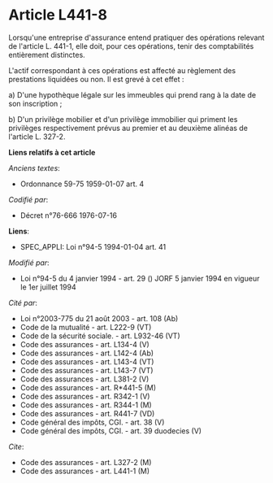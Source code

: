 # Article L441-8

Lorsqu'une entreprise d'assurance entend pratiquer des opérations relevant de l'article L. 441-1, elle doit, pour ces
opérations, tenir des comptabilités entièrement distinctes.

L'actif correspondant à ces opérations est affecté au règlement des prestations liquidées ou non. Il est grevé à cet effet :

a) D'une hypothèque légale sur les immeubles qui prend rang à la date de son inscription ;

b) D'un privilège mobilier et d'un privilège immobilier qui priment les privilèges respectivement prévus au premier et au
deuxième alinéas de l'article L. 327-2.

**Liens relatifs à cet article**

_Anciens textes_:

  - Ordonnance 59-75 1959-01-07 art. 4

_Codifié par_:

  - Décret n°76-666 1976-07-16

**Liens**:

  - SPEC_APPLI: Loi n°94-5 1994-01-04 art. 41

_Modifié par_:

  - Loi n°94-5 du 4 janvier 1994 - art. 29 () JORF 5 janvier 1994 en vigueur le 1er juillet 1994

_Cité par_:

  - Loi n°2003-775 du 21 août 2003 - art. 108 (Ab)
  - Code de la mutualité - art. L222-9 (VT)
  - Code de la sécurité sociale. - art. L932-46 (VT)
  - Code des assurances - art. L134-4 (V)
  - Code des assurances - art. L142-4 (Ab)
  - Code des assurances - art. L143-4 (VT)
  - Code des assurances - art. L143-7 (VT)
  - Code des assurances - art. L381-2 (V)
  - Code des assurances - art. R*441-5 (M)
  - Code des assurances - art. R342-1 (V)
  - Code des assurances - art. R344-1 (M)
  - Code des assurances - art. R441-7 (VD)
  - Code général des impôts, CGI. - art. 38 (V)
  - Code général des impôts, CGI. - art. 39 duodecies (V)

_Cite_:

  - Code des assurances - art. L327-2 (M)
  - Code des assurances - art. L441-1 (M)
